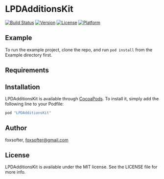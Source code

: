 # LPDAdditionsKit

[![Build Status](https://travis-ci.org/LPD-iOS/lpd-additions-kit.svg?branch=master)](https://travis-ci.org/LPD-iOS/lpd-additions-kit)
[![Version](https://img.shields.io/cocoapods/v/LPDAdditionsKit.svg?style=flat)](http://cocoapods.org/pods/LPDAdditionsKit)
[![License](https://img.shields.io/cocoapods/l/LPDAdditionsKit.svg?style=flat)](http://cocoapods.org/pods/LPDAdditionsKit)
[![Platform](https://img.shields.io/cocoapods/p/LPDAdditionsKit.svg?style=flat)](http://cocoapods.org/pods/LPDAdditionsKit)

## Example

To run the example project, clone the repo, and run `pod install` from the Example directory first.

## Requirements

## Installation

LPDAdditionsKit is available through [CocoaPods](http://cocoapods.org). To install
it, simply add the following line to your Podfile:

```ruby
pod "LPDAdditionsKit"
```

## Author

foxsofter, foxsofter@gmail.com

## License

LPDAdditionsKit is available under the MIT license. See the LICENSE file for more info.
